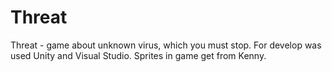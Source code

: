 # Threat
Threat - game about unknown virus, which you must stop.
For develop was used Unity and Visual Studio.
Sprites in game get from Kenny.

